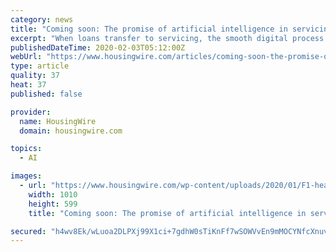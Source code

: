 ```yaml
---
category: news
title: "Coming soon: The promise of artificial intelligence in servicing"
excerpt: "When loans transfer to servicing, the smooth digital process is suddenly transformed into a rough, paper-heavy and confusing process. But AI is slowly starting to change that."
publishedDateTime: 2020-02-03T05:12:00Z
webUrl: "https://www.housingwire.com/articles/coming-soon-the-promise-of-artificial-intelligence-in-servicing/"
type: article
quality: 37
heat: 37
published: false

provider:
  name: HousingWire
  domain: housingwire.com

topics:
  - AI

images:
  - url: "https://www.housingwire.com/wp-content/uploads/2020/01/F1-header.png"
    width: 1010
    height: 599
    title: "Coming soon: The promise of artificial intelligence in servicing"

secured: "h4wv8Ek/wLuoa2DLPXj99X1ci+7gdhW0sTiKnFf7wSOWVvEn9mMOCYNfcXnuva/PWzl0XuT5APeLVN6tb/7W/wM2AmqWJ2/l96ZCuoatEJ5aEwMgFk1ZdfQTgz181kpIDIkJ7g8MDW7qKqnGM6O975p/9BRIeyojE7V5VCTA9Eda7xY8/p0Hd+pMkFn0DNvD5DZgcepth7lFCOCah7xPF6Y3MqD59Oj/4l8vdYRLhgiL0rfoW3D17IPqRAT+98tCRCgVsJsdEp/+zQ5V+i1hE9Vwd7eE3MCn2DFQyP12Y2s2Ctas2GGvvmPDAS5LMx+/E0nKLJiVepVy8fe3B6Nv/OZG2mxkk4uH3OBLPPqFBmxV/FpAdNHKeyhUKplh/xniwAuBhdcz7vmSmYc0LZfDb97TVOBgJBHx738xfaBehMpjGrqNQUtnV1qO55bMHjHp+vxQgnIY8FZ6RSZAVv/dzKgBVXGZ0lI7IvfapK+UkIg=;OTde/uq7pdTyxqEo2kmeGA=="
---
```


